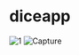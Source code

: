 # diceapp
![1](https://user-images.githubusercontent.com/100860194/196394963-eb5e7326-04d4-499f-9358-17733db61d02.PNG)
![Capture](https://user-images.githubusercontent.com/100860194/196394976-cba41ddc-d52a-48a8-a574-8e3a4bf98904.PNG)
